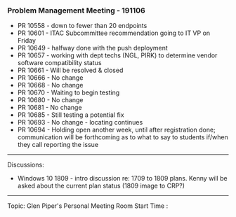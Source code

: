 
### Problem Management Meeting - 191106

* PR 10558 - down to fewer than 20 endpoints
* PR 10601 - ITAC Subcommittee recommendation going to IT VP on Friday
* PR 10649 - halfway done with the push deployment
* PR 10657 - working with dept techs (NGL, PIRK) to determine vendor software compatibility status
* PR 10661 - Will be resolved & closed
* PR 10666 - No change
* PR 10668 - No change
* PR 10670 - Waiting to begin testing
* PR 10680 - No change
* PR 10681 - No change
* PR 10685 - Still testing a potential fix
* PR 10693 - No change - locating continues
* PR 10694 - Holding open another week, until after registration done; communication will be forthcoming as to what to say to students if/when they call reporting the issue


---- 
Discussions:

- Windows 10 1809 - intro discussion re: 1709 to 1809 plans. Kenny will be asked about the current plan status (1809 image to CRP?)

---- 
Topic: Glen Piper's Personal Meeting Room
Start Time : 